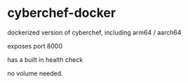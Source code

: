 # cyberchef-docker
dockerized version of cyberchef, including arm64 / aarch64

exposes port 8000

has a built in health check

no volume needed.
